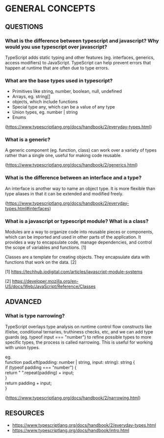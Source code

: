 # GENERAL CONCEPTS

## QUESTIONS

### What is the difference between typescript and javascript? Why would you use typescript over javascript?
TypeScript adds static typing and other features (eg. interfaces, generics, access modifiers) to JavaScript. TypeScript can help prevent errors that happen at runtime that are often due to type errors. 

### What are the base types used in typescript?

- Primitives like string, number, boolean, null, undefined 
- Arrays, eg. string[]
- objects, which include functions
- Special type any, which can be a value of any type
- Union types, eg. number | string
- Enums

(https://www.typescriptlang.org/docs/handbook/2/everyday-types.html)

### What is a generic?

A generic component (eg. function, class) can work over a variety of types rather than a single one, useful for making code reusable.

(https://www.typescriptlang.org/docs/handbook/2/generics.html)

### What is the difference between an interface and a type?

An interface is another way to name an object type. It is more flexible than type aliases in that it can be extended and modified freely. 

(https://www.typescriptlang.org/docs/handbook/2/everyday-types.html#interfaces)

### What is a javascript or typescript module? What is a class?

Modules are a way to organize code into reusable pieces or components, which can be imported and used in other parts of the application. It provides a way to encapsulate code, manage dependencies, and control the scope of variables and functions. [1]

Classes are a template for creating objects. They encapsulate data with functions that work on the data. [2]

[1] https://techhub.iodigital.com/articles/javascript-module-systems

[2] https://developer.mozilla.org/en-US/docs/Web/JavaScript/Reference/Classes

## ADVANCED

### What is type narrowing?

TypeScript overlays type analysis on runtime control flow constructs like if/else, conditional ternaries, truthiness checks, etc, and we can add type guards (eg. typeof input === "number") to refine possible types to more specific types, the process is called narrowing. This is useful for working with union types. 

eg. <br/>
function padLeft(padding: number | string, input: string): string {<br/>
  if (typeof padding === "number") {<br/>
    return " ".repeat(padding) + input;<br/>
  }<br/>
  return padding + input;<br/>
}

(https://www.typescriptlang.org/docs/handbook/2/narrowing.html)

## RESOURCES

- https://www.typescriptlang.org/docs/handbook/2/everyday-types.html
- https://www.typescriptlang.org/docs/handbook/intro.html
